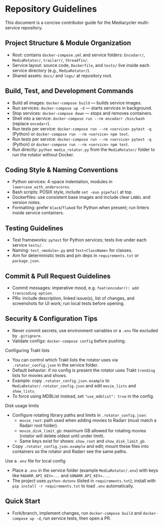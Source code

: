 # Repository Guidelines

This document is a concise contributor guide for the Mediacycler multi-service repository.

## Project Structure & Module Organization
- Root: contains `docker-compose.yml` and service folders: `Encodarr/`, `MediaRotator/`, `trailarr/`, `threadfin/`.
- Service layout: source code, `Dockerfile`, and `tests/` live inside each service directory (e.g., `MediaRotator/`).
- Shared assets: `docs/` and `logs/` at repository root.

## Build, Test, and Development Commands
- Build all images: `docker-compose build` — builds service images.
- Run services: `docker-compose up -d` — starts services in background.
- Stop services: `docker-compose down` — stops and removes containers.
- Shell into a service: `docker-compose run --rm encodarr /bin/bash` (replace `encodarr`).
- Run tests per service: `docker-compose run --rm <service> pytest -q` (Python) or `docker-compose run --rm <service> npm test`.
 - Run tests per service: `docker-compose run --rm <service> pytest -q` (Python) or `docker-compose run --rm <service> npm test`.
 - Run directly: `python media_rotator.py` from the `MediaRotator/` folder to run the rotator without Docker.

## Coding Style & Naming Conventions
- Python services: 4-space indentation, modules in `lowercase_with_underscores`.
- Bash scripts: POSIX style, include `set -euo pipefail` at top.
- Dockerfiles: use consistent base images and include clear `LABEL` and version notes.
- Formatting: prefer `black`/`flake8` for Python when present; run linters inside service containers.

## Testing Guidelines
- Test frameworks: `pytest` for Python services; tests live under each service `tests/`.
- Naming: `test_<module>.py` and `Test<ClassName>` for classes.
- Aim for deterministic tests and pin deps in `requirements.txt` or `package.json`.

## Commit & Pull Request Guidelines
- Commit messages: imperative mood, e.g. `feat(encodarr): add transcoding option`.
- PRs: include description, linked issue(s), list of changes, and screenshots for UI work; run local tests before opening.

## Security & Configuration Tips
- Never commit secrets; use environment variables or a `.env` file excluded by `.gitignore`.
- Validate configs: `docker-compose config` before pushing.

Configuring Trakt lists
- You can control which Trakt lists the rotator uses via `.rotator_config.json` in the service folder.
- Default behavior: if no config is present the rotator uses Trakt `trending` lists for movies and shows.
- Example: copy `.rotator_config.json.example` to `MediaRotator/.rotator_config.json` and edit `movie_lists` and `show_lists`.
- To force using MDBList instead, set `"use_mdblist": true` in the config.

Disk usage limits
- Configure rotating library paths and limits in `.rotator_config.json`:
  - `movie_root`: path used when adding movies to Radarr (must match a Radarr root folder).
  - `movie_disk_limit_gb`: maximum GB allowed for rotating movies (rotator will delete oldest until under limit).
  - Same keys exist for shows: `show_root` and `show_disk_limit_gb`.
 - Copy `.rotator_config.json.example` and edit; mount these files into containers so the rotator and Radarr see the same paths.

Use a `.env` file for local config
- Place a `.env` in the service folder (example `MediaRotator/.env`) with keys like `RADARR_API_KEY=...` and `SONARR_API_KEY=...`.
- The project uses `python-dotenv` (listed in `requirements.txt`); install with `pip install -r requirements.txt` to load `.env` automatically.

## Quick Start
- Fork/branch, implement changes, run `docker-compose build` and `docker-compose up -d`, run service tests, then open a PR.
